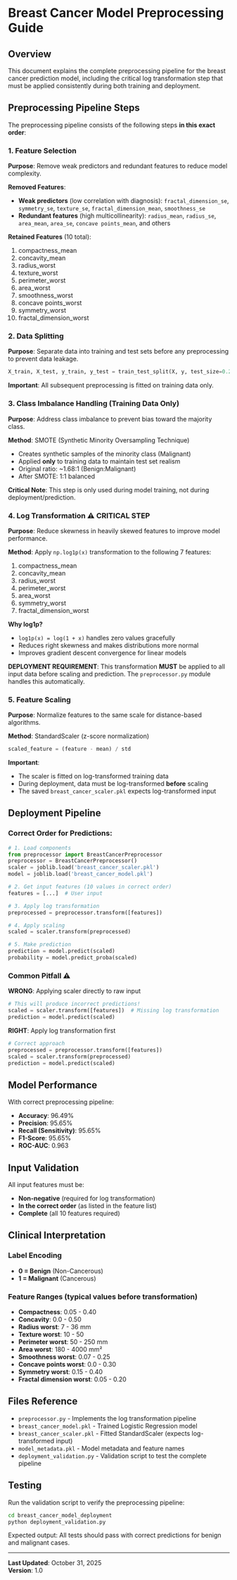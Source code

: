 # Breast Cancer Model Preprocessing Guide

## Overview
This document explains the complete preprocessing pipeline for the breast cancer prediction model, including the critical log transformation step that must be applied consistently during both training and deployment.

## Preprocessing Pipeline Steps

The preprocessing pipeline consists of the following steps **in this exact order**:

### 1. Feature Selection
**Purpose**: Remove weak predictors and redundant features to reduce model complexity.

**Removed Features**:
- **Weak predictors** (low correlation with diagnosis): `fractal_dimension_se`, `symmetry_se`, `texture_se`, `fractal_dimension_mean`, `smoothness_se`
- **Redundant features** (high multicollinearity): `radius_mean`, `radius_se`, `area_mean`, `area_se`, `concave points_mean`, and others

**Retained Features** (10 total):
1. compactness_mean
2. concavity_mean  
3. radius_worst
4. texture_worst
5. perimeter_worst
6. area_worst
7. smoothness_worst
8. concave points_worst
9. symmetry_worst
10. fractal_dimension_worst

### 2. Data Splitting
**Purpose**: Separate data into training and test sets before any preprocessing to prevent data leakage.

```python
X_train, X_test, y_train, y_test = train_test_split(X, y, test_size=0.2, random_state=42)
```

**Important**: All subsequent preprocessing is fitted on training data only.

### 3. Class Imbalance Handling (Training Data Only)
**Purpose**: Address class imbalance to prevent bias toward the majority class.

**Method**: SMOTE (Synthetic Minority Oversampling Technique)
- Creates synthetic samples of the minority class (Malignant)
- Applied **only** to training data to maintain test set realism
- Original ratio: ~1.68:1 (Benign:Malignant)
- After SMOTE: 1:1 balanced

**Critical Note**: This step is only used during model training, not during deployment/prediction.

### 4. Log Transformation ⚠️ CRITICAL STEP
**Purpose**: Reduce skewness in heavily skewed features to improve model performance.

**Method**: Apply `np.log1p(x)` transformation to the following 7 features:
1. compactness_mean
2. concavity_mean
3. radius_worst
4. perimeter_worst
5. area_worst
6. symmetry_worst
7. fractal_dimension_worst

**Why log1p?**
- `log1p(x) = log(1 + x)` handles zero values gracefully
- Reduces right skewness and makes distributions more normal
- Improves gradient descent convergence for linear models

**DEPLOYMENT REQUIREMENT**: This transformation **MUST** be applied to all input data before scaling and prediction. The `preprocessor.py` module handles this automatically.

### 5. Feature Scaling
**Purpose**: Normalize features to the same scale for distance-based algorithms.

**Method**: StandardScaler (z-score normalization)
```python
scaled_feature = (feature - mean) / std
```

**Important**: 
- The scaler is fitted on log-transformed training data
- During deployment, data must be log-transformed **before** scaling
- The saved `breast_cancer_scaler.pkl` expects log-transformed input

## Deployment Pipeline

### Correct Order for Predictions:
```python
# 1. Load components
from preprocessor import BreastCancerPreprocessor
preprocessor = BreastCancerPreprocessor()
scaler = joblib.load('breast_cancer_scaler.pkl')
model = joblib.load('breast_cancer_model.pkl')

# 2. Get input features (10 values in correct order)
features = [...]  # User input

# 3. Apply log transformation
preprocessed = preprocessor.transform([features])

# 4. Apply scaling
scaled = scaler.transform(preprocessed)

# 5. Make prediction
prediction = model.predict(scaled)
probability = model.predict_proba(scaled)
```

### Common Pitfall ⚠️
**WRONG**: Applying scaler directly to raw input
```python
# This will produce incorrect predictions!
scaled = scaler.transform([features])  # Missing log transformation
prediction = model.predict(scaled)
```

**RIGHT**: Apply log transformation first
```python
# Correct approach
preprocessed = preprocessor.transform([features])
scaled = scaler.transform(preprocessed)
prediction = model.predict(scaled)
```

## Model Performance

With correct preprocessing pipeline:
- **Accuracy**: 96.49%
- **Precision**: 95.65%
- **Recall (Sensitivity)**: 95.65%
- **F1-Score**: 95.65%
- **ROC-AUC**: 0.963

## Input Validation

All input features must be:
- **Non-negative** (required for log transformation)
- **In the correct order** (as listed in the feature list)
- **Complete** (all 10 features required)

## Clinical Interpretation

### Label Encoding
- **0 = Benign** (Non-Cancerous)
- **1 = Malignant** (Cancerous)

### Feature Ranges (typical values before transformation)
- **Compactness**: 0.05 - 0.40
- **Concavity**: 0.0 - 0.50
- **Radius worst**: 7 - 36 mm
- **Texture worst**: 10 - 50
- **Perimeter worst**: 50 - 250 mm
- **Area worst**: 180 - 4000 mm²
- **Smoothness worst**: 0.07 - 0.25
- **Concave points worst**: 0.0 - 0.30
- **Symmetry worst**: 0.15 - 0.40
- **Fractal dimension worst**: 0.05 - 0.20

## Files Reference

- `preprocessor.py` - Implements the log transformation pipeline
- `breast_cancer_model.pkl` - Trained Logistic Regression model
- `breast_cancer_scaler.pkl` - Fitted StandardScaler (expects log-transformed input)
- `model_metadata.pkl` - Model metadata and feature names
- `deployment_validation.py` - Validation script to test the complete pipeline

## Testing

Run the validation script to verify the preprocessing pipeline:
```bash
cd breast_cancer_model_deployment
python deployment_validation.py
```

Expected output: All tests should pass with correct predictions for benign and malignant cases.

---

**Last Updated**: October 31, 2025  
**Version**: 1.0
